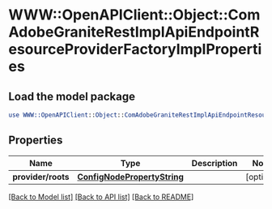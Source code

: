 # WWW::OpenAPIClient::Object::ComAdobeGraniteRestImplApiEndpointResourceProviderFactoryImplProperties

## Load the model package
```perl
use WWW::OpenAPIClient::Object::ComAdobeGraniteRestImplApiEndpointResourceProviderFactoryImplProperties;
```

## Properties
Name | Type | Description | Notes
------------ | ------------- | ------------- | -------------
**provider/roots** | [**ConfigNodePropertyString**](ConfigNodePropertyString.md) |  | [optional] 

[[Back to Model list]](../README.md#documentation-for-models) [[Back to API list]](../README.md#documentation-for-api-endpoints) [[Back to README]](../README.md)


